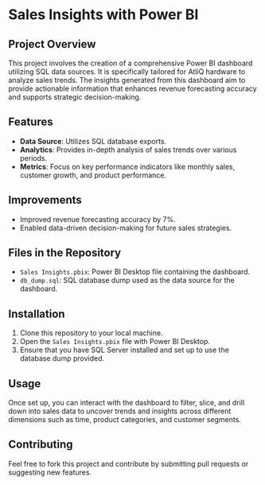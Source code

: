 # Sales Insights with Power BI

## Project Overview
This project involves the creation of a comprehensive Power BI dashboard utilizing SQL data sources. It is specifically tailored for AtliQ hardware to analyze sales trends. The insights generated from this dashboard aim to provide actionable information that enhances revenue forecasting accuracy and supports strategic decision-making.

## Features
- **Data Source**: Utilizes SQL database exports.
- **Analytics**: Provides in-depth analysis of sales trends over various periods.
- **Metrics**: Focus on key performance indicators like monthly sales, customer growth, and product performance.

## Improvements
- Improved revenue forecasting accuracy by 7%.
- Enabled data-driven decision-making for future sales strategies.

## Files in the Repository
- `Sales Insights.pbix`: Power BI Desktop file containing the dashboard.
- `db_dump.sql`: SQL database dump used as the data source for the dashboard.

## Installation
1. Clone this repository to your local machine.
2. Open the `Sales Insights.pbix` file with Power BI Desktop.
3. Ensure that you have SQL Server installed and set up to use the database dump provided.

## Usage
Once set up, you can interact with the dashboard to filter, slice, and drill down into sales data to uncover trends and insights across different dimensions such as time, product categories, and customer segments.

## Contributing
Feel free to fork this project and contribute by submitting pull requests or suggesting new features.
